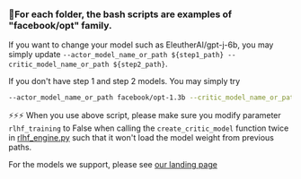### 💁For each folder, the bash scripts are examples of "facebook/opt" family.

If you want to change your model such as EleutherAI/gpt-j-6b, you may simply update
``` --actor_model_name_or_path ${step1_path} --critic_model_name_or_path ${step2_path} ```.

If you don't have step 1 and step 2 models. You may simply try
``` bash
--actor_model_name_or_path facebook/opt-1.3b --critic_model_name_or_path facebook/opt-350m
```
⚡⚡⚡ When you use above script, please make sure you modify parameter `rlhf_training` to False when calling the `create_critic_model` function twice in [rlhf_engine.py](./../../step3_rlhf_finetuning/rlhf_engine.py) such that it won't load the model weight from previous paths.

For the models we support, please see [our landing page](./../../../README.md#-supported-models-)
